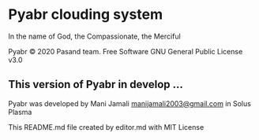 
# Pyabr clouding system

In the name of God, the Compassionate, the Merciful

Pyabr &copy; 2020 Pasand team. Free Software GNU General Public License v3.0

## This version of Pyabr in develop ... 

Pyabr was developed by Mani Jamali <manijamali2003@gmail.com> in Solus Plasma

This README.md file created by editor.md with MIT License
